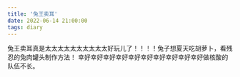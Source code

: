 ```yaml
---
title: '兔王卖耳'
date: 2022-06-14 21:00:00
tags: diary
---
```

兔王卖耳真是太太太太太太太太太太好玩儿了！！！！兔子想夏天吃胡萝卜，看残忍的兔肉罐头制作方法！
幸好幸好幸好幸好幸好幸好幸好幸好幸好幸好做核酸的队伍不长。
